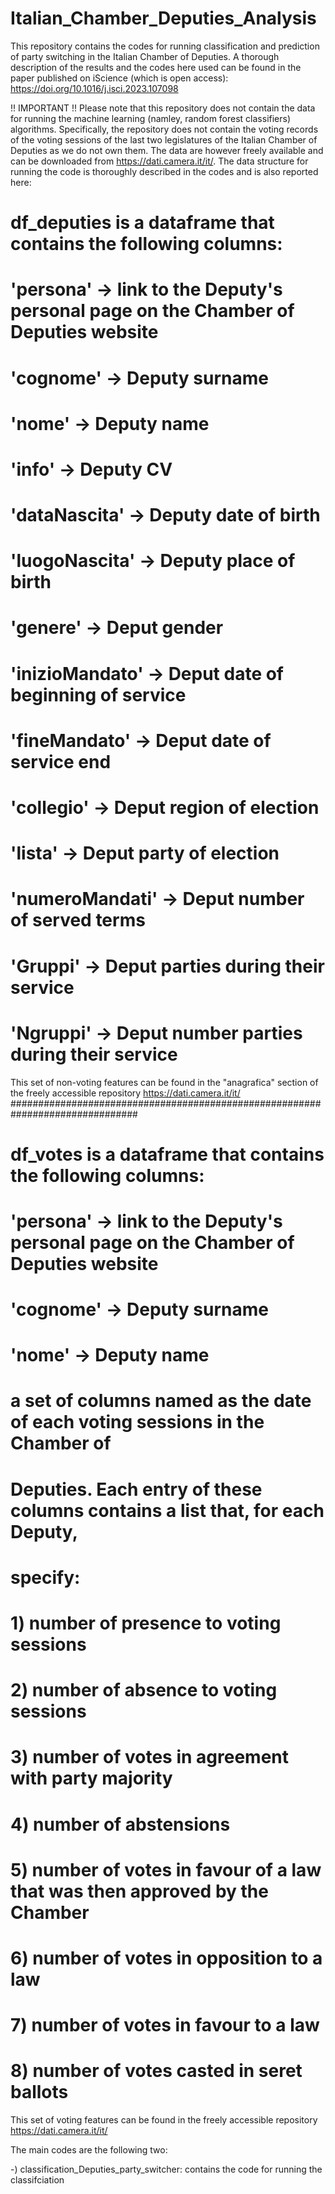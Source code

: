 # Italian_Chamber_Deputies_Analysis

This repository contains the codes for running classification and prediction of party switching in the Italian Chamber of Deputies. 
A thorough description of the results and the codes here used can be found in the paper published on iScience (which is open access): https://doi.org/10.1016/j.isci.2023.107098

!! IMPORTANT !!
Please note that this repository does not contain the data for running the machine learning (namley, random forest classifiers) algorithms. Specifically, the repository does not contain the voting records of the voting sessions of the last two legislatures of the Italian Chamber of Deputies as we do not own them. The data are however freely available and can be downloaded from https://dati.camera.it/it/. 
The data structure for running the code is thoroughly described in the codes and is also reported here: 

# df_deputies is a dataframe that contains the following columns: 
# 'persona' -> link to the Deputy's personal page on the Chamber of Deputies website
# 'cognome' -> Deputy surname
# 'nome' -> Deputy name
# 'info' -> Deputy CV
# 'dataNascita' -> Deputy date of birth
# 'luogoNascita' -> Deputy place of birth
# 'genere' -> Deput gender
# 'inizioMandato' -> Deput date of beginning of service
# 'fineMandato' -> Deput date of service end
# 'collegio' -> Deput region of election
# 'lista' -> Deput party of election
# 'numeroMandati' -> Deput number of served terms
# 'Gruppi' -> Deput parties during their service
# 'Ngruppi' -> Deput number parties during their service

This set of non-voting features can be found in the "anagrafica" section of the freely accessible repository https://dati.camera.it/it/
###############################################################################
# df_votes is a dataframe that contains the following columns: 
# 'persona' -> link to the Deputy's personal page on the Chamber of Deputies website
# 'cognome' -> Deputy surname
# 'nome' -> Deputy name
# a set of columns named as the date of each voting sessions in the Chamber of 
# Deputies. Each entry of these columns contains a list that, for each Deputy, 
# specify: 
# 1) number of presence to voting sessions
# 2) number of absence to voting sessions
# 3) number of votes in agreement with party majority
# 4) number of abstensions
# 5) number of votes in favour of a law that was then approved by the Chamber 
# 6) number of votes in opposition to a law
# 7) number of votes in favour to a law
# 8) number of votes casted in seret ballots

This set of voting features can be found in the freely accessible repository https://dati.camera.it/it/



The main codes are the following two: 

-) classification_Deputies_party_switcher: contains the code for running the classifciation 
